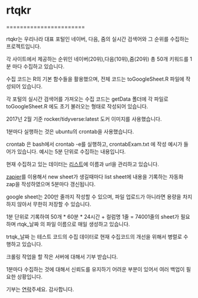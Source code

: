 # rtqkr
=======================

rtqkr는 우리나라 대표 포털인 네이버, 다음, 줌의 실시간 검색어와 그 순위를 수집하는 프로젝트입니다. 

각 사이트에서 제공하는 순위인 네이버(20위),다음(10위),줌(20위) 총 50개 키워드를 1분 마다 수집하고 있습니다.

수집 코드는 R의 기본 함수들을 활용했으며, 전체 코드는 toGoogleSheet.R 파일에 작성되어 있습니다.

각 포털의 실시간 검색어를 가져오는 수집 코드는 getData 폴더에 각 파일로 toGoogleSheet.R 에도 초기 불러오는 형태로 작성되어 있습니다.

2017넌 2월 기준 rocker/tidyverse:latest 도커 이미지를 사용했습니다.

1분마다 실행하는 것은 ubuntu의 crontab을 사용했습니다.

crontab 은 bash에서 crontab -e를 실행하고, crontabExam.txt 에 작성 예시가 들어가 있습니다. 예시는 5분 단위로 수집하는 내용입니다.

현재 수집하고 있는 데이터는 [리스트](https://docs.google.com/spreadsheets/d/1aJ2Bv8CCR4OhBoVdsQD16OWON89VwuaLYKDDP-OiTG4/edit)에 이름과 url을 관리하고 있습니다.

[zapier](https://zapier.com/)를 이용해서 new sheet가 생길때마다 list sheet에 내용을 기록하는 자동화 zap을 작성하였으며 5분마다 갱신됩니다.

google sheet는 200만 줄까지 작성할 수 있으며, 파일 업로드가 아니라면 용량을 차지하지 않아서 무한히 저장할 수 있습니다.

1분 단위로 기록하여 50개 * 60분 * 24시간 + 컬럼명 1줄 = 74001줄의 sheet가 필요하며 rtqk_날짜 의 파일 이름으로 매일 생성하고 있습니다.

trtqk_날짜 는 테스트 코드의 수집 데이터로 현재 수집코드의 개선을 위해서 병렬로 수행하고 있습니다.

크롤링 작업을 할 작은 서버에 대해서 기부 받습니다.

1분마다 수집하는 것에 대해서 신뢰도를 유지하기 어려운 부분이 있어서 여러 백업이 필요한 상황입니다.

기부는 [연락](mrchypark@gmail.com)주세요. 감사합니다.

